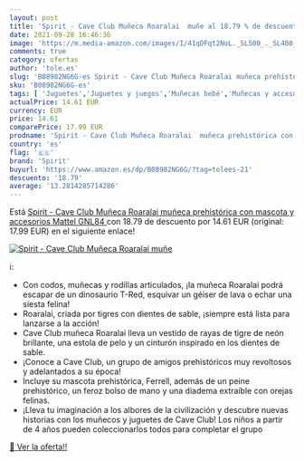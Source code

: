 ```yaml
---
layout: post
title: 'Spirit - Cave Club Muñeca Roaralai  muñe al 18.79 % de descuento'
date: 2021-09-28 16:46:36
image: 'https://m.media-amazon.com/images/I/41qDFqt2NoL._SL500_._SL400_.jpg'
comments: true
category: ofertas
author: 'tole.es'
slug: 'B08982NG6G-es Spirit - Cave Club Muñeca Roaralai muñeca prehistórica con...'
sku: 'B08982NG6G-es'
tags: [ 'Juguetes','Juguetes y juegos','Muñecas bebé','Muñecas y accesorios','mattel','spirit', ]
actualPrice: 14.61 EUR
currency: EUR
price: 14.61
comparePrice: 17.99 EUR
prodname: 'Spirit - Cave Club Muñeca Roaralai  muñeca prehistórica con mascota y accesorios  Mattel GNL84 '
country: 'es'
flag: '🇪🇸'
brand: 'Spirit'
buyurl: 'https://www.amazon.es/dp/B08982NG6G/?tag=tolees-21'
descuento: '18.79'
average: '13.2814285714286'
---
```


Está [Spirit - Cave Club Muñeca Roaralai  muñeca prehistórica con mascota y accesorios  Mattel GNL84 ](https://www.amazon.es/dp/B08982NG6G/?tag=tolees-21) con 18.79 de descuento por 14.61 EUR (original: 17.99 EUR) en el siguiente enlace!

[![Spirit - Cave Club Muñeca Roaralai  muñe](https://m.media-amazon.com/images/I/41qDFqt2NoL._SL500_._SL400_.jpg)](https://www.amazon.es/dp/B08982NG6G/?tag=tolees-21)

ℹ️:

- Con codos, muñecas y rodillas articulados, ¡la muñeca Roaralai podrá escapar de un dinosaurio T-Red, esquivar un géiser de lava o echar una siesta felina!
- Roaralai, criada por tigres con dientes de sable, ¡siempre está lista para lanzarse a la acción!
- Cave Club muñeca Roaralai lleva un vestido de rayas de tigre de neón brillante, una estola de pelo y un cinturón inspirado en los dientes de sable.
- ¡Conoce a Cave Club, un grupo de amigos prehistóricos muy revoltosos y adelantados a su época!
- Incluye su mascota prehistórica, Ferrell, además de un peine prehistórico, un feroz bolso de mano y una diadema extraíble con orejas felinas.
- ¡Lleva tu imaginación a los albores de la civilización y descubre nuevas historias con los muñecos y juguetes de Cave Club! Los niños a partir de 4 años pueden coleccionarlos todos para completar el grupo

[🛒 Ver la oferta!!](https://www.amazon.es/dp/B08982NG6G/?tag=tolees-21)
